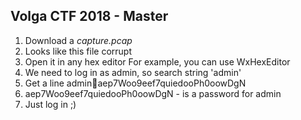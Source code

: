 ## Volga CTF 2018 - Master

1. Download a *capture.pcap*
2. Looks like this file corrupt
3. Open it in any hex editor
For example, you can use WxHexEditor 
4. We need to log in as admin, so search string 'admin'
5. Get a line adminaep7Woo9eef7quiedooPh0oowDgN
6. aep7Woo9eef7quiedooPh0oowDgN - is a password for admin
7. Just log in ;)
